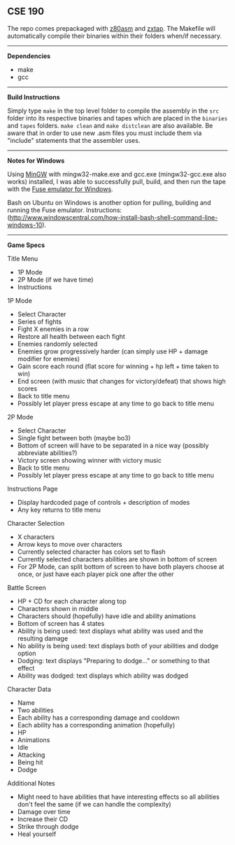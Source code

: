 ## CSE 190 ##
The repo comes prepackaged with [z80asm](http://www.nongnu.org/z80asm/) and [zxtap](https://github.com/AlbertVeli/ZX_Beep/tree/master/ZX_Tap). The Makefile will automatically compile their binaries within their folders when/if necessary.


----------


**Dependencies**

 - make
 - gcc

----------
**Build Instructions**

Simply type `make` in the top level folder to compile the assembly in the `src` folder into its respective binaries and tapes which are placed in the `binaries` and `tapes` folders. `make clean` and `make distclean` are also available. Be aware that in order to use new .asm files you must include them via "include" statements that the assembler uses.


----------


**Notes for Windows**

 Using [MinGW](http://mingw.org/) with mingw32-make.exe and gcc.exe (mingw32-gcc.exe also works) installed, I was able to successfully pull, build, and then run the tape with the [Fuse emulator for Windows](https://sourceforge.net/projects/fuse-emulator/files/fuse/1.3.2/fuse-1.3.2-win32-setup.exe/download).

 Bash on Ubuntu on Windows is another option for pulling, building and running the Fuse emulator.
 Instructions: (http://www.windowscentral.com/how-install-bash-shell-command-line-windows-10).


 ----------


 **Game Specs**


Title Menu

 - 1P Mode
 - 2P Mode (if we have time)
 - Instructions

1P Mode

 - Select Character
 - Series of fights
  - Fight X enemies in a row
  - Restore all health between each fight
  - Enemies randomly selected
  - Enemies grow progressively harder (can simply use HP + damage modifier for enemies)
  - Gain score each round (flat score for winning + hp left + time taken to win)
 - End screen (with music that changes for victory/defeat) that shows high scores
 - Back to title menu
  - Possibly let player press escape at any time to go back to title menu

2P Mode

 - Select Character
 - Single fight between both (maybe bo3)
  - Bottom of screen will have to be separated in a nice way (possibly abbreviate abilities?)
 - Victory screen showing winner with victory music
 - Back to title menu
  - Possibly let player press escape at any time to go back to title menu

Instructions Page

 - Display hardcoded page of controls + description of modes
 - Any key returns to title menu

Character Selection

 - X characters
 - Arrow keys to move over characters
  - Currently selected character has colors set to flash
  - Currently selected characters abilities are shown in bottom of screen
 - For 2P Mode, can split bottom of screen to have both players choose at once, or just have each player pick one after the other

Battle Screen

- HP + CD for each character along top
- Characters shown in middle
 - Characters should (hopefully) have idle and ability animations
- Bottom of screen has 4 states
 - Ability is being used: text displays what ability was used and the resulting damage
 - No ability is being used: text displays both of your abilities and dodge option
 - Dodging: text displays "Preparing to dodge..." or something to that effect
 - Ability was dodged: text displays which ability was dodged

Character Data

 - Name
 - Two abilities
  - Each ability has a corresponding damage and cooldown
  - Each ability has a corresponding animation (hopefully)
 - HP
 - Animations
  - Idle
  - Attacking
  - Being hit
  - Dodge

Additional Notes

 - Might need to have abilities that have interesting effects so all abilities don't feel the same (if we can handle the complexity)
  - Damage over time
  - Increase their CD
  - Strike through dodge
  - Heal yourself
